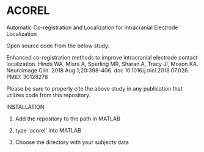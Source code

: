 # ACOREL
Automatic Co-registration and Localization for Intracranial Electrode Localization

Open source code from the below study:

Enhanced co-registration methods to improve intracranial electrode contact localization.
Hinds WA, Misra A, Sperling MR, Sharan A, Tracy JI, Moxon KA.
Neuroimage Clin. 2018 Aug 1;20:398-406. 
doi: 10.1016/j.nicl.2018.07.026.
PMID: 30128278

Please be sure to properly cite the above study in any publication that utilizes code from this repository.

INSTALLATION:  
1. Add the repository to the path in MATLAB

2. type 'acorel' into MATLAB

3. Choose the directory with your subjects data
